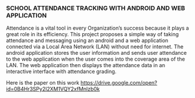 
### SCHOOL ATTENDANCE TRACKING WITH ANDROID AND WEB APPLICATION

Attendance  is  a  vital  tool  in  every  Organization’s  success  because  it  plays  a  great  role  in  its 
efficiency.  This  project  proposes  a  simple  way  of  taking  attendance  and  messaging  using  an 
android  and  a  web  application  connected  via  a  Local  Area  Network  (LAN)  without  need  for 
internet. The android application stores the user information and sends user attendance to the web 
application when  the user  comes into the coverage area of the LAN.  The web application then 
displays the attendance data in an interactive interface with attendance grading.

Here is the paper on this work
https://drive.google.com/open?id=0B4Hr3SPy2I2XM1VQY2xfMnlzb0k